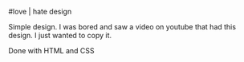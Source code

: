 #love | hate design

Simple design. I was bored and saw a video on youtube that had this design. 
I just wanted to copy it.

Done with HTML and CSS 

